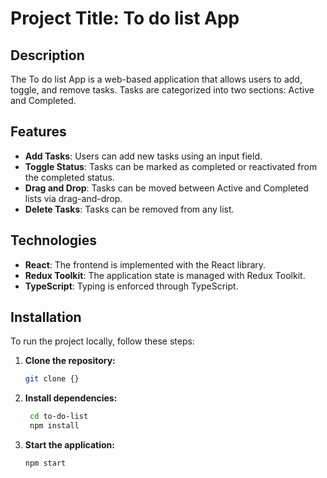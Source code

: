 
# Project Title: To do list App

## Description

The To do list App is a web-based application that allows users to add, toggle, and remove tasks. Tasks are categorized into two sections: Active and Completed.

## Features

- **Add Tasks**: Users can add new tasks using an input field.
- **Toggle Status**: Tasks can be marked as completed or reactivated from the completed status.
- **Drag and Drop**: Tasks can be moved between Active and Completed lists via drag-and-drop.
- **Delete Tasks**: Tasks can be removed from any list.

## Technologies

- **React**: The frontend is implemented with the React library.
- **Redux Toolkit**: The application state is managed with Redux Toolkit.
- **TypeScript**: Typing is enforced through TypeScript.

## Installation

To run the project locally, follow these steps:

1. **Clone the repository:**

   ```bash
   git clone {}
   ```

2. **Install dependencies:**

   ```bash
    cd to-do-list
    npm install
   ```

3. **Start the application:**

   ```bash
   npm start
   ```